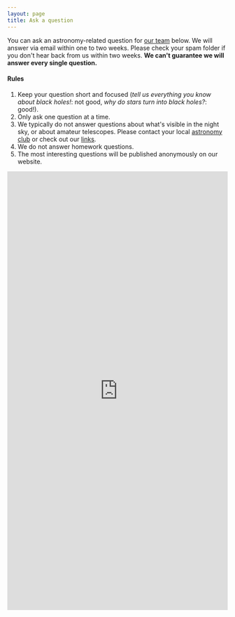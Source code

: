 ```yaml
---
layout: page
title: Ask a question
---
```

You can ask an astronomy-related question for [our team](/about) below. We will answer via email within one to two weeks. Please check your spam folder if you don't hear back from us within two weeks. **We can't guarantee we will answer every single question.**

#### Rules
1. Keep your question short and focused (*tell us everything you know about black holes!*: not good, *why do stars turn into black holes?*: good!).
2. Only ask one question at a time. 
3. We typically do not answer questions about what's visible in the night sky, or about amateur telescopes. Please contact your local [astronomy club](/links) or check out our [links](/links).
4. We do not answer homework questions.
5. The most interesting questions will be published anonymously on our website.

<iframe src="https://docs.google.com/forms/d/15Ab6jaV61aIti60ADBnB4sBZoSFrcBwNez6GIvUHX8Q/viewform?embedded=true" height="1000" frameborder="0" marginheight="0" marginwidth="0" style="min-width:100%">Loading...</iframe>
